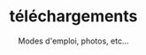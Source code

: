 ---
layout: downloads

lang: fr
namespace: downloads
permalink: /fr/downloads/

categories: support

title: téléchargements
subtitle: Modes d'emploi, photos, etc...

hero-image: /assets/img/jpg/1920/material-0527.jpg
hero-style:

downloads:
  - title: Drysuit user manual (en / fr / de)
    link: /assets/files/manual-suit.pdf
    icon: /assets/img/jpg/400/manual-suit.jpg

  - title: Heating system user manual (en / fr)
    link: /assets/files/manual-heating.pdf
    icon: /assets/img/jpg/400/manual-heating.jpg

  - title: Heating gloves user manual (en / fr)
    link: /assets/files/manual-gloves.pdf
    icon: /assets/img/jpg/400/manual-gloves.jpg

  - title: Heating valve user manual (en / fr)
    link: /assets/files/manual-valve.pdf
    icon: /assets/img/jpg/400/manual-valve.jpg

  - title: Drysuit measure form (en)
    link: /assets/files/measurement-form-en.pdf
    icon: /assets/img/jpg/400/measurement-form-en.jpg

  - title: Formulaire de prise de mesure (fr)
    link: /assets/files/measurement-form-fr.pdf
    icon: /assets/img/jpg/400/measurement-form-fr.jpg

  - title: Trockentauchanzug Vermassungs-formular (de)
    link: /assets/files/measurement-form-de.pdf
    icon: /assets/img/jpg/400/measurement-form-de.jpg
---
